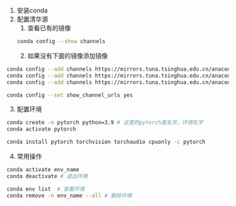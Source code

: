 1. 安装conda
2. 配置清华源
	1. 查看已有的镜像
	```bash
	conda config --show channels
	```
	2. 如果没有下面的镜像添加镜像
```bash
conda config --add channels https://mirrors.tuna.tsinghua.edu.cn/anaconda/pkgs/free/
conda config --add channels https://mirrors.tuna.tsinghua.edu.cn/anaconda/pkgs/main/
conda config --add channels https://mirrors.tuna.tsinghua.edu.cn/anaconda/cloud/conda-forge/

conda config --set show_channel_urls yes
```

   3. 配置环境
```bash
conda create -n pytorch python=3.9 # 这里的pytorch是名字，环境名字
conda activate pytorch

conda install pytorch torchvision torchaudio cpuonly -c pytorch
```

4. 常用操作
```bash
conda activate env_name
conda deactivate # 退出环境

conda env list  # 查看环境
conda remove -n env_name --all # 删除环境
```